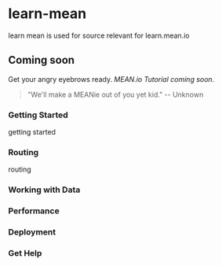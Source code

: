 learn-mean
==========

learn mean is used for source relevant for learn.mean.io

## Coming soon 
Get your angry eyebrows ready.
*MEAN.io Tutorial coming soon.*

> "We'll make a MEANie out of you yet kid." -- Unknown

### Getting Started
getting started

### Routing
routing

### Working with Data

### Performance

### Deployment

### Get Help
